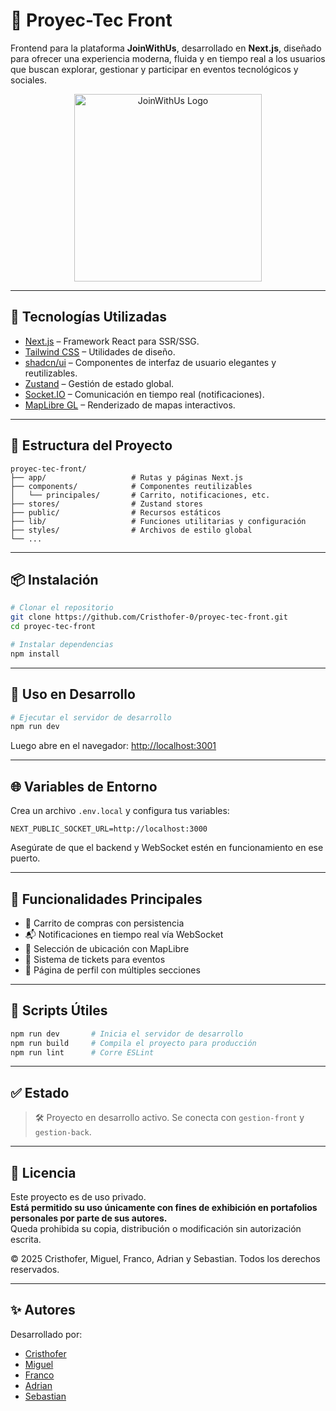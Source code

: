 # 🧪 Proyec-Tec Front

Frontend para la plataforma **JoinWithUs**, desarrollado en **Next.js**, diseñado para ofrecer una experiencia moderna, fluida y en tiempo real a los usuarios que buscan explorar, gestionar y participar en eventos tecnológicos y sociales.

<p align="center">
  <img src="https://i.imgur.com/Bf9Y16B.png" alt="JoinWithUs Logo" width="300"/>
</p>

---

## 🚀 Tecnologías Utilizadas

- [Next.js](https://nextjs.org/) – Framework React para SSR/SSG.
- [Tailwind CSS](https://tailwindcss.com/) – Utilidades de diseño.
- [shadcn/ui](https://ui.shadcn.dev/) – Componentes de interfaz de usuario elegantes y reutilizables.
- [Zustand](https://zustand-demo.pmnd.rs/) – Gestión de estado global.
- [Socket.IO](https://socket.io/) – Comunicación en tiempo real (notificaciones).
- [MapLibre GL](https://maplibre.org/) – Renderizado de mapas interactivos.

---

## 📁 Estructura del Proyecto

```
proyec-tec-front/
├── app/                   # Rutas y páginas Next.js
├── components/            # Componentes reutilizables
│   └── principales/       # Carrito, notificaciones, etc.
├── stores/                # Zustand stores
├── public/                # Recursos estáticos
├── lib/                   # Funciones utilitarias y configuración
├── styles/                # Archivos de estilo global
└── ...
```

---

## 📦 Instalación

```bash
# Clonar el repositorio
git clone https://github.com/Cristhofer-0/proyec-tec-front.git
cd proyec-tec-front

# Instalar dependencias
npm install
```

---

## 🧪 Uso en Desarrollo

```bash
# Ejecutar el servidor de desarrollo
npm run dev
```

Luego abre en el navegador: [http://localhost:3001](http://localhost:3001)

---

## 🌐 Variables de Entorno

Crea un archivo `.env.local` y configura tus variables:

```env
NEXT_PUBLIC_SOCKET_URL=http://localhost:3000
```

Asegúrate de que el backend y WebSocket estén en funcionamiento en ese puerto.

---

## 🔔 Funcionalidades Principales

- 🛒 Carrito de compras con persistencia
- 📬 Notificaciones en tiempo real vía WebSocket
- 📍 Selección de ubicación con MapLibre
- 🎫 Sistema de tickets para eventos
- 🧾 Página de perfil con múltiples secciones

---

## 🧹 Scripts Útiles

```bash
npm run dev       # Inicia el servidor de desarrollo
npm run build     # Compila el proyecto para producción
npm run lint      # Corre ESLint
```

---

## ✅ Estado

> 🛠️ Proyecto en desarrollo activo. Se conecta con `gestion-front` y `gestion-back`.

---

## 📄 Licencia

Este proyecto es de uso privado.  
**Está permitido su uso únicamente con fines de exhibición en portafolios personales por parte de sus autores.**  
Queda prohibida su copia, distribución o modificación sin autorización escrita.

© 2025 Cristhofer, Miguel, Franco, Adrian y Sebastian. Todos los derechos reservados.


---

## ✨ Autores

Desarrollado por:  
- [Cristhofer](https://github.com/Cristhofer-0)  
- [Miguel](https://github.com/sevenjpg8)  
- [Franco](https://github.com/LuisFr3)  
- [Adrian](https://github.com/SkipCodeBytes)  
- [Sebastian](https://github.com/sebaslade)
